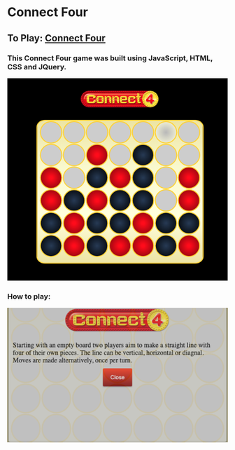 # Connect Four
## To Play: [Connect Four](https://tcjohnson1.github.io/New-Repo/)

### This Connect Four game was built using JavaScript, HTML, CSS and JQuery.


![Image of Game Board](https://github.com/TCJohnson1/New-Repo/blob/main/images/GameBoard.jpeg)



### How to play:<br/>
![Image of How To Play](https://github.com/TCJohnson1/New-Repo/blob/main/images/HowToPlay.jpeg)
